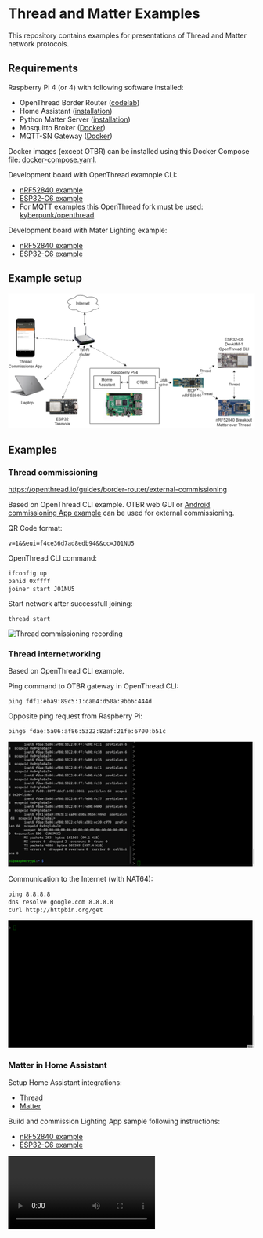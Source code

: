# Thread and Matter Examples

This repository contains examples for presentations of Thread and Matter network protocols.

## Requirements

Raspberry Pi 4 (or 4) with following software installed:
- OpenThread Border Router ([codelab](https://openthread.io/codelabs/openthread-border-router#1))
- Home Assistant ([installation](https://www.home-assistant.io/installation/))
- Python Matter Server ([installation](https://github.com/home-assistant-libs/python-matter-server))
- Mosquitto Broker ([Docker](https://hub.docker.com/_/eclipse-mosquitto))
- MQTT-SN Gateway ([Docker](https://hub.docker.com/r/kyberpunk/paho))

Docker images (except OTBR) can be installed using this Docker Compose file: [docker-compose.yaml](compose/docker-compose.yaml).

Development board with OpenThread examnple CLI:
- [nRF52840 example](https://github.com/openthread/ot-nrf528xx/blob/main/src/nrf52840/README.md)
- [ESP32-C6 example](https://github.com/espressif/esp-idf/tree/master/examples/openthread/ot_cli)
- For MQTT examples this OpenThread fork must be used: [kyberpunk/openthread](https://github.com/kyberpunk/openthread)

Development board with Mater Lighting example:
- [nRF52840 example](https://github.com/project-chip/connectedhomeip/tree/master/examples/lighting-app/nrfconnect)
- [ESP32-C6 example](https://github.com/project-chip/connectedhomeip/tree/master/examples/lighting-app/esp32)

## Example setup

![Example setup](files/overview.drawio.png)

## Examples

### Thread commissioning

https://openthread.io/guides/border-router/external-commissioning

Based on OpenThread CLI example. OTBR web GUI or [Android commissioning App example](https://thread-thread-group.en.aptoide.com/app) can be used for external commissioning.

QR Code format:
```
v=1&&eui=f4ce36d7ad8edb94&&cc=J01NU5
```

OpenThread CLI command:
```
ifconfig up
panid 0xffff
joiner start J01NU5
```

Start network after successfull joining:
```
thread start
```

![Thread commissioning recording](files/commissioning.gif)

### Thread internetworking

Based on OpenThread CLI example.

Ping command to OTBR gateway in OpenThread CLI:
```
ping fdf1:eba9:89c5:1:ca04:d50a:9bb6:444d
```

Opposite ping request from Raspberry Pi:
```
ping6 fdae:5a06:af86:5322:82af:21fe:6700:b51c
```

![Ping recording](files/ping.gif)

Communication to the Internet (with NAT64):
```
ping 8.8.8.8
dns resolve google.com 8.8.8.8
curl http://httpbin.org/get
```

![Ping recording](files/internet.gif)

### Matter in Home Assistant

Setup Home Assistant integrations:
- [Thread](https://www.home-assistant.io/integrations/thread/)
- [Matter](https://www.home-assistant.io/integrations/matter/)

Build and commission Lighting App sample following instructions:
- [nRF52840 example](https://github.com/project-chip/connectedhomeip/tree/master/examples/lighting-app/nrfconnect)
- [ESP32-C6 example](https://github.com/project-chip/connectedhomeip/tree/master/examples/lighting-app/esp32)

![Ping recording](files/homeassistant.mp4)
